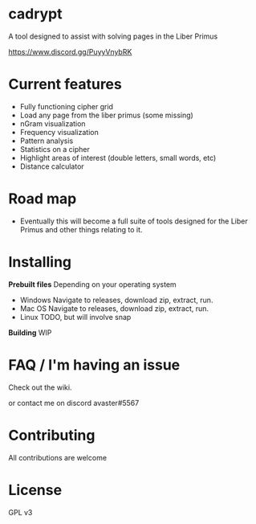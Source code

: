 # cadrypt

A tool designed to assist with solving pages in the Liber Primus

https://www.discord.gg/PuyyVnybRK
 
# Current features
- Fully functioning cipher grid
- Load any page from the liber primus (some missing)
- nGram visualization
- Frequency visualization
- Pattern analysis
- Statistics on a cipher
- Highlight areas of interest (double letters, small words, etc)
- Distance calculator

# Road map
- Eventually this will become a full suite of tools designed for the Liber Primus and other things relating to it.

# Installing

**Prebuilt files**
Depending on your operating system
- Windows
Navigate to releases, download zip, extract, run.
- Mac OS
Navigate to releases, download zip, extract, run.
- Linux
TODO, but will involve snap

**Building**
WIP

# FAQ / I'm having an issue
Check out the wiki.

or contact me on discord avaster#5567

# Contributing
All contributions are welcome

# License
GPL v3
